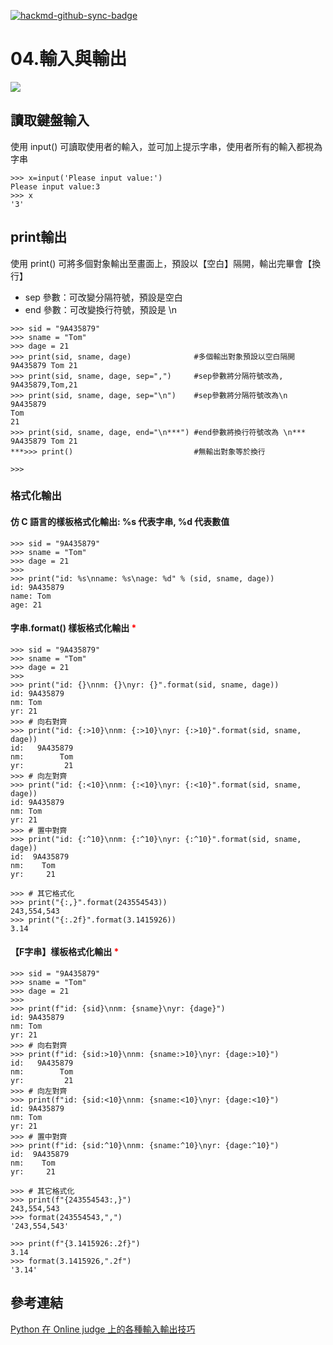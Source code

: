 [![hackmd-github-sync-badge](https://hackmd.io/F8z6vfr_SMyphVz6Ti0MXw/badge)](https://hackmd.io/F8z6vfr_SMyphVz6Ti0MXw)
<style>
.highlight {color:red}
.elegant {color:blue}
</style>

# 04.輸入與輸出

![](https://hackmd.io/_uploads/r1tDDeO_h.png)

## 讀取鍵盤輸入
使用 input() 可讀取使用者的輸入，並可加上提示字串，使用者所有的輸入都視為字串
```
>>> x=input('Please input value:')
Please input value:3
>>> x
'3'
```
## print輸出
使用 print() 可將多個對象輸出至畫面上，預設以【空白】隔開，輸出完畢會【換行】

- sep 參數：可改變分隔符號，預設是空白
- end 參數：可改變換行符號，預設是 \n

```
>>> sid = "9A435879"
>>> sname = "Tom"
>>> dage = 21
>>> print(sid, sname, dage)              #多個輸出對象預設以空白隔開
9A435879 Tom 21
>>> print(sid, sname, dage, sep=",")     #sep參數將分隔符號改為,
9A435879,Tom,21
>>> print(sid, sname, dage, sep="\n")    #sep參數將分隔符號改為\n
9A435879
Tom
21
>>> print(sid, sname, dage, end="\n***") #end參數將換行符號改為 \n***
9A435879 Tom 21
***>>> print()                           #無輸出對象等於換行

>>>
```

### 格式化輸出
#### 仿 C 語言的樣板格式化輸出: %s 代表字串, %d 代表數值
```
>>> sid = "9A435879"
>>> sname = "Tom"
>>> dage = 21
>>> 
>>> print("id: %s\nname: %s\nage: %d" % (sid, sname, dage))
id: 9A435879
name: Tom
age: 21
```

#### 字串.format() 樣板格式化輸出 <span class="highlight">*</span>
```
>>> sid = "9A435879"
>>> sname = "Tom"
>>> dage = 21
>>> 
>>> print("id: {}\nnm: {}\nyr: {}".format(sid, sname, dage))
id: 9A435879
nm: Tom
yr: 21
>>> # 向右對齊
>>> print("id: {:>10}\nnm: {:>10}\nyr: {:>10}".format(sid, sname, dage))
id:   9A435879
nm:        Tom
yr:         21
>>> # 向左對齊
>>> print("id: {:<10}\nnm: {:<10}\nyr: {:<10}".format(sid, sname, dage))
id: 9A435879
nm: Tom
yr: 21
>>> # 置中對齊
>>> print("id: {:^10}\nnm: {:^10}\nyr: {:^10}".format(sid, sname, dage))
id:  9A435879
nm:    Tom
yr:     21

>>> # 其它格式化
>>> print("{:,}".format(243554543))
243,554,543
>>> print("{:.2f}".format(3.1415926))
3.14
```

#### 【F字串】樣板格式化輸出 <span class="highlight">*</span>
```
>>> sid = "9A435879"
>>> sname = "Tom"
>>> dage = 21
>>> 
>>> print(f"id: {sid}\nnm: {sname}\nyr: {dage}")
id: 9A435879
nm: Tom
yr: 21
>>> # 向右對齊
>>> print(f"id: {sid:>10}\nnm: {sname:>10}\nyr: {dage:>10}")
id:   9A435879
nm:        Tom
yr:         21
>>> # 向左對齊
>>> print(f"id: {sid:<10}\nnm: {sname:<10}\nyr: {dage:<10}")
id: 9A435879
nm: Tom
yr: 21
>>> # 置中對齊
>>> print(f"id: {sid:^10}\nnm: {sname:^10}\nyr: {dage:^10}")
id:  9A435879
nm:    Tom
yr:     21

>>> # 其它格式化
>>> print(f"{243554543:,}")
243,554,543
>>> format(243554543,",")
'243,554,543'

>>> print(f"{3.1415926:.2f}")
3.14
>>> format(3.1415926,".2f")
'3.14'
```

## 參考連結
[Python 在 Online judge 上的各種輸入輸出技巧](https://hackmd.io/@s10109670/Sko5kJSY_)
